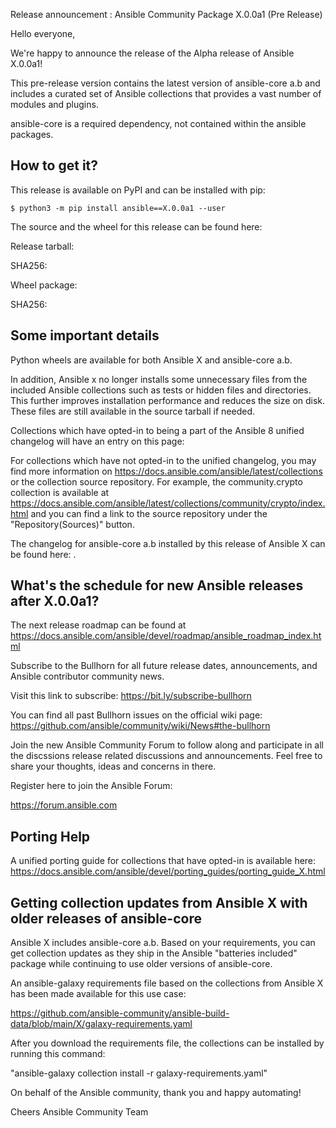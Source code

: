 Release announcement : Ansible Community Package X.0.0a1 (Pre Release)

Hello everyone,

We're happy to announce the release of the Alpha release of Ansible X.0.0a1!

This pre-release version contains the latest version of ansible-core a.b and includes a curated set of Ansible collections that provides a vast number of modules and plugins.

ansible-core is a required dependency, not contained within the ansible packages.

How to get it?
--------------

This release is available on PyPI and can be installed with pip:

`$ python3 -m pip install ansible==X.0.0a1 --user`

The source and the wheel for this release can be found here:

Release tarball:


SHA256:


Wheel package:


SHA256:


Some important details
----------------------

Python wheels are available for both Ansible X and ansible-core a.b.

In addition, Ansible x no longer installs some unnecessary files from the included Ansible collections such as tests or hidden files and directories.  This  further improves installation performance and reduces the size on disk. These files are still available in the source tarball if needed.


Collections which have opted-in to being a part of the Ansible 8 unified changelog will have an entry on this page:

For collections which have not opted-in to the unified changelog, you may find more information on https://docs.ansible.com/ansible/latest/collections or the collection source repository. For example, the community.crypto collection is available at https://docs.ansible.com/ansible/latest/collections/community/crypto/index.html and you can find a link to the source repository under the "Repository(Sources)" button.

The changelog for ansible-core a.b installed by this release of Ansible X can be found here: <changelog of ansible-core>.


What's the schedule for new Ansible releases after X.0.0a1?
---------------------------------------------------------

The next release roadmap can be found at https://docs.ansible.com/ansible/devel/roadmap/ansible_roadmap_index.html

Subscribe to the Bullhorn for all future release dates, announcements, and Ansible contributor community news.

Visit this link to subscribe: https://bit.ly/subscribe-bullhorn

You can find all past Bullhorn issues on the official wiki page:
https://github.com/ansible/community/wiki/News#the-bullhorn


Join the new Ansible Community Forum to follow along and participate in all the discssions release related discussions and announcements. Feel free to share your thoughts, ideas and concerns in there.

Register here to join the Ansible Forum:

https://forum.ansible.com

Porting Help
------------

A unified porting guide for collections that have opted-in is available here:
https://docs.ansible.com/ansible/devel/porting_guides/porting_guide_X.html

Getting collection updates from Ansible X with older releases of ansible-core
-----------------------------------------------------------------------------

Ansible X includes ansible-core a.b. Based on your requirements, you can get collection updates as they ship in the Ansible "batteries included" package while continuing to use older versions of ansible-core.

An ansible-galaxy requirements file based on the collections from Ansible X has been made available for this use case:

<https://github.com/ansible-community/ansible-build-data/blob/main/X/galaxy-requirements.yaml>

After you download the requirements file, the collections can be installed by running this command:

"ansible-galaxy collection install -r galaxy-requirements.yaml"

On behalf of the Ansible community, thank you and happy automating!

Cheers
Ansible Community Team
